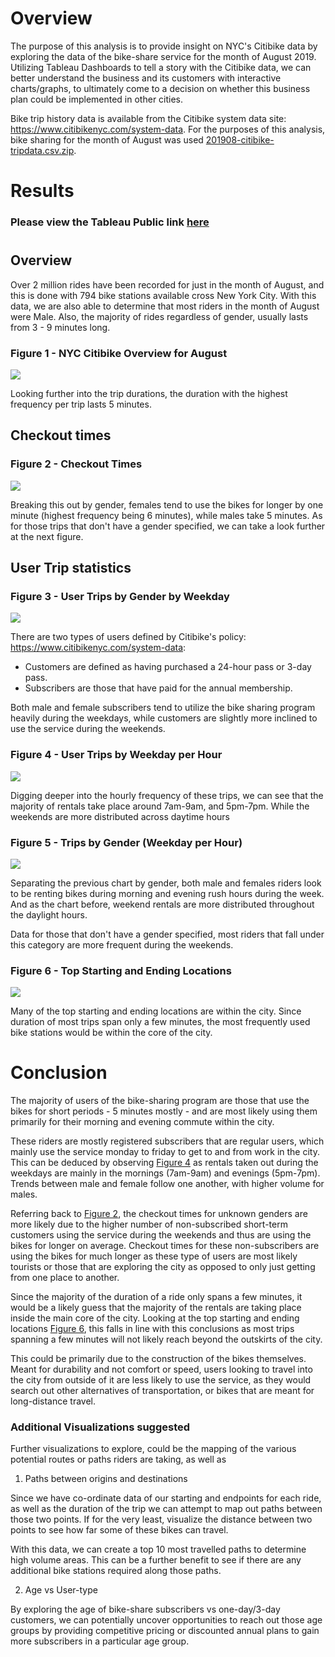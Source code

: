 # Overview 
The purpose of this analysis is to provide insight on NYC's Citibike data by exploring the data of the bike-share service for the month of August 2019. Utilizing Tableau Dashboards to tell a story with the Citibike data, we can better understand the business and its customers with interactive charts/graphs, to ultimately come to a decision on whether this business plan could be implemented in other cities.

Bike trip history data is available from the Citibike system data site: https://www.citibikenyc.com/system-data. For the purposes of this analysis, bike sharing for the month of August was used [201908-citibike-tripdata.csv.zip](https://s3.amazonaws.com/tripdata/JC-201908-citibike-tripdata.csv.zip). 



# Results

### Please view the Tableau Public link [here](https://public.tableau.com/profile/andrew.sukmawan#!/vizhome/NYCCitibikeDashboard-August2019/NYCCitibikeAugust "link to dashboard")

#
## Overview
Over 2 million rides have been recorded for just in the month of August, and this is done with 794 bike stations available cross New York City. With this data, we are also able to determine that most riders in the month of August were Male. Also, the majority of rides regardless of gender, usually lasts from 3 - 9 minutes long.

### Figure 1 - NYC Citibike Overview for August
<img src="Resources/fig1.png"></img>

Looking further into the trip durations, the duration with the highest frequency per trip lasts 5 minutes.
## Checkout times
### Figure 2 - Checkout Times
<img src="Resources/fig2.png"></img>

Breaking this out by gender, females tend to use the bikes for longer by one minute (highest frequency being 6 minutes), while males take 5 minutes. As for those trips that don't have a gender specified, we can take a look further at the next figure.
## User Trip statistics
### Figure 3 - User Trips by Gender by Weekday
<img src="Resources/fig3.png"></img>

There are two types of users defined by Citibike's policy: https://www.citibikenyc.com/system-data:

- Customers are defined as having purchased a 24-hour pass or 3-day pass. 
- Subscribers are those that have paid for the annual membership. 

Both male and female subscribers tend to utilize the bike sharing program heavily during the weekdays, while customers are slightly more inclined to use the service during the weekends.

### Figure 4 - User Trips by Weekday per Hour
<img src="Resources/fig3.png"></img>

Digging deeper into the hourly frequency of these trips, we can see that the majority of rentals take place around 7am-9am, and 5pm-7pm. While the weekends are more distributed across daytime hours

### Figure 5 - Trips by Gender (Weekday per Hour)
<img src="Resources/fig5.png"></img>

Separating the previous chart by gender, both male and females riders look to be renting bikes during morning and evening rush hours during the week. And as the chart before, weekend rentals are more distributed throughout the daylight hours. 

Data for those that don't have a gender specified, most riders that fall under this category are more frequent during the weekends.

### Figure 6 - Top Starting and Ending Locations
<img src="Resources/fig6.png"></img>

Many of the top starting and ending locations are within the city. Since duration of most trips span only a few minutes, the most frequently used bike stations would be within the core of the city.

# Conclusion

The majority of users of the bike-sharing program are those that use the bikes for short periods - 5 minutes mostly - and are most likely using them primarily for their morning and evening commute within the city. 

These riders are mostly registered subscribers that are regular users, which mainly use the service monday to friday to get to and from work in the city. This can be deduced by observing [Figure 4](#Figure-4---User-Trips-by-Weekday-per-Hour) as rentals taken out during the weekdays are mainly in the mornings (7am-9am) and evenings (5pm-7pm). Trends between male and female follow one another, with higher volume for males. 

Referring back to [Figure 2](#-Figure-2---Checkout-Times), the checkout times for unknown genders are more likely due to the higher number of non-subscribed short-term customers using the service during the weekends and thus are using the bikes for longer on average. Checkout times for these non-subscribers are using the bikes for much longer as these type of users are most likely tourists or those that are exploring the city as opposed to only just getting from one place to another. 

Since the majority of the duration of a ride only spans a few minutes, it would be a likely guess that the majority of the rentals are taking place inside the main core of the city. Looking at the top starting and ending locations [Figure 6](#-Figure-6---Top-Starting-and-Ending-Locations), this falls in line with this conclusions as most trips spanning a few minutes will not likely reach beyond the outskirts of the city. 

This could be primarily due to the construction of the bikes themselves. Meant for durability and not comfort or speed, users looking to travel into the city from outside of it are less likely to use the service, as they would search out other alternatives of transportation, or bikes that are meant for long-distance travel.

### Additional Visualizations suggested

Further visualizations to explore, could be the mapping of the various potential routes or paths riders are taking, as well as 

1. Paths between origins and destinations

Since we have co-ordinate data of our starting and endpoints for each ride, as well as the duration of the trip we can attempt to map out paths between those two points. If for the very least, visualize the distance between two points to see how far some of these bikes can travel.

With this data, we can create a top 10 most travelled paths to determine high volume areas. This can be a further benefit to see if there are any additional bike stations required along those paths.


2. Age vs User-type

By exploring the age of bike-share subscribers vs one-day/3-day customers, we can potentially uncover opportunities to reach out those age groups by providing competitive pricing or discounted annual plans to gain more subscribers in a particular age group.

